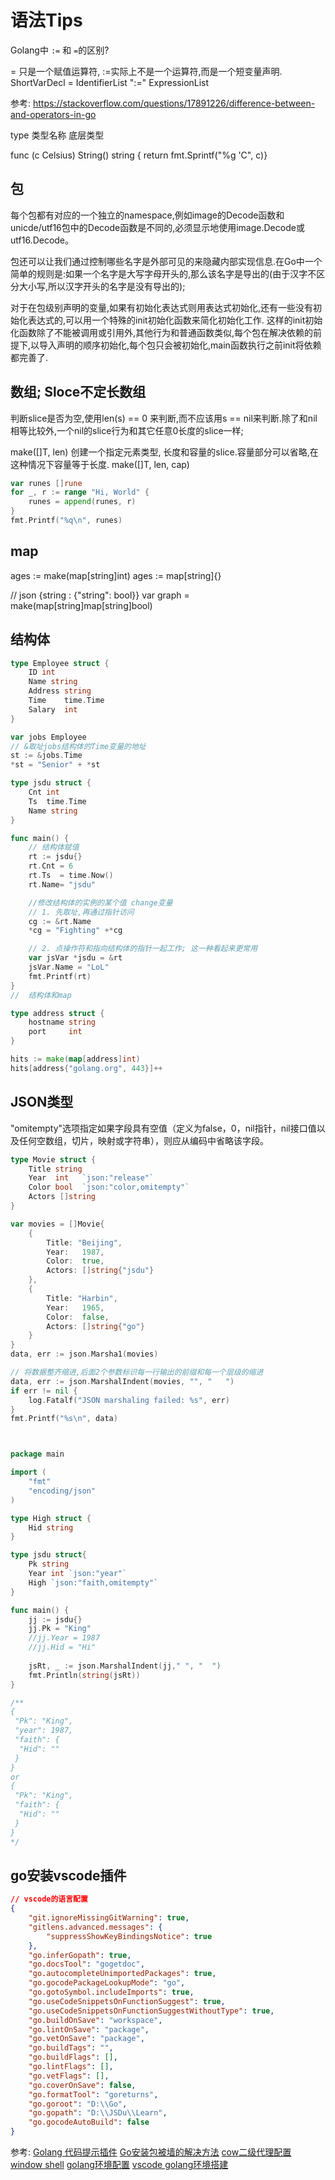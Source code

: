 # 语法Tips

Golang中 `:=` 和 `=`的区别?

= 只是一个赋值运算符, :=实际上不是一个运算符,而是一个短变量声明.
ShortVarDecl = IdentifierList ":=" ExpressionList


参考:
https://stackoverflow.com/questions/17891226/difference-between-and-operators-in-go


type 类型名称 底层类型

func (c Celsius) String() string {  return fmt.Sprintf("%g 'C", c)}

## 包

每个包都有对应的一个独立的namespace,例如image的Decode函数和unicde/utf16包中的Decode函数是不同的,必须显示地使用image.Decode或utf16.Decode。

包还可以让我们通过控制哪些名字是外部可见的来隐藏内部实现信息.在Go中一个简单的规则是:如果一个名字是大写字母开头的,那么该名字是导出的(由于汉字不区分大小写,所以汉字开头的名字是没有导出的);

对于在包级别声明的变量,如果有初始化表达式则用表达式初始化,还有一些没有初始化表达式的,可以用一个特殊的init初始化函数来简化初始化工作.
这样的init初始化函数除了不能被调用或引用外,其他行为和普通函数类似,每个包在解决依赖的前提下,以导入声明的顺序初始化,每个包只会被初始化,main函数执行之前init将依赖都完善了.

## 数组; Sloce不定长数组

判断slice是否为空,使用len(s) == 0 来判断,而不应该用s == nil来判断.除了和nil相等比较外,一个nil的slice行为和其它任意0长度的slice一样;

make([]T, len) 创建一个指定元素类型, 长度和容量的slice.容量部分可以省略,在这种情况下容量等于长度.
make([]T, len, cap)

```go
var runes []rune
for _, r := range "Hi, World" {
    runes = append(runes, r)
}
fmt.Printf("%q\n", runes)
```

## map
 
 ages := make(map[string]int)
 ages := map[string]{}

// json {string : {"string": bool}}
var graph = make(map[string]map[string]bool)

## 结构体

```go
type Employee struct {
    ID int
    Name string
    Address string
    Time    time.Time
    Salary  int
}

var jobs Employee
// &取址jobs结构体的Time变量的地址
st := &jobs.Time
*st = "Senior" + *st

type jsdu struct {
    Cnt int
    Ts  time.Time
    Name string
}

func main() {
    // 结构体赋值
    rt := jsdu{}
    rt.Cnt = 6
    rt.Ts  = time.Now()
    rt.Name= "jsdu"

    //修改结构体的实例的某个值 change变量
    // 1. 先取址,再通过指针访问
    cg := &rt.Name
    *cg = "Fighting" +*cg

    // 2. 点操作符和指向结构体的指针一起工作; 这一种看起来更常用
    var jsVar *jsdu = &rt
    jsVar.Name = "LoL"
    fmt.Printf(rt)
}
//  结构体和map

type address struct {
    hostname string
    port     int
}

hits := make(map[address]int)
hits[address{"golang.org", 443}]++
```

## JSON类型

"omitempty"选项指定如果字段具有空值（定义为false，0，nil指针，nil接口值以及任何空数组，切片，映射或字符串），则应从编码中省略该字段。

```go
type Movie struct {
    Title string
    Year  int   `json:"release"`
    Color bool  `json:"color,omitempty"`
    Actors []string
}

var movies = []Movie{
    {
        Title: "Beijing",
        Year:   1987,
        Color:  true,
        Actors: []string{"jsdu"}
    },
    {
        Title: "Harbin",
        Year:   1965,
        Color:  false,
        Actors: []string{"go"}
    }
}
data, err := json.Marsha1(movies)

// 将数据整齐缩进,后面2个参数标识每一行输出的前缀和每一个层级的缩进
data, err := json.MarshalIndent(movies, "", "   ")
if err != nil {
    log.Fatalf("JSON marshaling failed: %s", err)
}
fmt.Printf("%s\n", data)



package main

import (
	"fmt"
	"encoding/json"
)

type High struct {
	Hid string 
}

type jsdu struct{
	Pk string
	Year int `json:"year"` 
	High `json:"faith,omitempty"`
}

func main() {
	jj := jsdu{}
	jj.Pk = "King"
	//jj.Year = 1987
	//jj.Hid = "Hi"
	
	jsRt, _ := json.MarshalIndent(jj," ", "  ")
	fmt.Println(string(jsRt))
}

/**
{
 "Pk": "King",
 "year": 1987,
 "faith": {
  "Hid": ""
 }
}
or 
{
 "Pk": "King",
 "faith": {
  "Hid": ""
 }
}
*/
```



## go安装vscode插件

```json
// vscode的语言配置
{
    "git.ignoreMissingGitWarning": true,
    "gitlens.advanced.messages": {
        "suppressShowKeyBindingsNotice": true
    },
    "go.inferGopath": true,
    "go.docsTool": "gogetdoc",
    "go.autocompleteUnimportedPackages": true,
    "go.gocodePackageLookupMode": "go",
    "go.gotoSymbol.includeImports": true,
    "go.useCodeSnippetsOnFunctionSuggest": true,
    "go.useCodeSnippetsOnFunctionSuggestWithoutType": true,
    "go.buildOnSave": "workspace",
    "go.lintOnSave": "package",
    "go.vetOnSave": "package",
    "go.buildTags": "",
    "go.buildFlags": [],
    "go.lintFlags": [],
    "go.vetFlags": [],
    "go.coverOnSave": false,
    "go.formatTool": "goreturns",
    "go.goroot": "D:\\Go",
    "go.gopath": "D:\\JSDu\\Learn",
    "go.gocodeAutoBuild": false
}
```

参考:
[Golang 代码提示插件](https://maiyang.me/post/2018-09-14-tips-vscode/)
[Go安装包被墙的解决方法](https://studygolang.com/articles/9490)
[cow二级代理配置](https://131.re/marchives/101)
[window shell](http://www.ntu.edu.sg/home/ehchua/programming/howto/environment_variables.html)
[golang环境配置](https://zhuanlan.zhihu.com/p/52517506)
[vscode golang环境搭建](https://maiyang.me/post/2018-09-14-tips-vscode/)